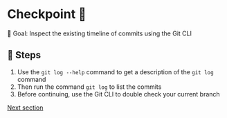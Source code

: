 # Checkpoint 🏁

🎯 Goal: Inspect the existing timeline of commits using the Git CLI



## 👣 Steps


1. Use the `git log --help` command to get a description of the `git log` command
2. Then run the command `git log` to list the commits
3. Before continuing, use the Git CLI to double check your current branch


[Next section](./committing.md)
